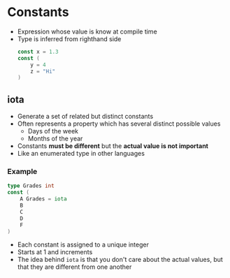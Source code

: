 # Constants

- Expression whose value is know at compile time
- Type is inferred from righthand side
    ```go
    const x = 1.3
    const (
        y = 4
        z = "Hi"
    )
    ```

## iota
- Generate a set of related but distinct constants
- Often represents a property which has several distinct possible values
    - Days of the week
    - Months of the year
- Constants **must be different** but the **actual value is not important**
- Like an enumerated type in other languages

### Example
```go
type Grades int
const (
    A Grades = iota
    B
    C
    D
    F
)
```
- Each constant is assigned to a unique integer
- Starts at 1 and increments
- The idea behind `iota` is that you don't care about the actual values, but that they are different from one another